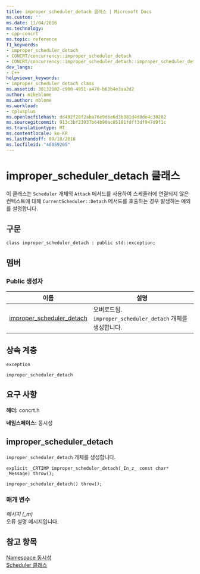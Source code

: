 ```yaml
---
title: improper_scheduler_detach 클래스 | Microsoft Docs
ms.custom: ''
ms.date: 11/04/2016
ms.technology:
- cpp-concrt
ms.topic: reference
f1_keywords:
- improper_scheduler_detach
- CONCRT/concurrency::improper_scheduler_detach
- CONCRT/concurrency::improper_scheduler_detach::improper_scheduler_detach
dev_langs:
- C++
helpviewer_keywords:
- improper_scheduler_detach class
ms.assetid: 30132102-c900-4951-a470-b63b4e3aa2d2
author: mikeblome
ms.author: mblome
ms.workload:
- cplusplus
ms.openlocfilehash: dd492f28f2aba76e9d6e6d3b381d4d0de4c30202
ms.sourcegitcommit: 913c3bf23937b64b90ac05181fdff3df947d9f1c
ms.translationtype: MT
ms.contentlocale: ko-KR
ms.lasthandoff: 09/18/2018
ms.locfileid: "46059205"
---
```

# <a name="improperschedulerdetach-class"></a>improper_scheduler_detach 클래스
이 클래스는 `Scheduler` 개체의 `Attach` 메서드를 사용하여 스케줄러에 연결되지 않은 컨텍스트에 대해 `CurrentScheduler::Detach` 메서드를 호출하는 경우 발생하는 예외를 설명합니다.  
  
## <a name="syntax"></a>구문  
  
```
class improper_scheduler_detach : public std::exception;
```  
  
## <a name="members"></a>멤버  
  
### <a name="public-constructors"></a>Public 생성자  
  
|이름|설명|  
|----------|-----------------|  
|[improper_scheduler_detach](#ctor)|오버로드됨. `improper_scheduler_detach` 개체를 생성합니다.|  
  
## <a name="inheritance-hierarchy"></a>상속 계층  
 `exception`  
  
 `improper_scheduler_detach`  
  
## <a name="requirements"></a>요구 사항  
 **헤더:** concrt.h  
  
 **네임스페이스:** 동시성  
  
##  <a name="ctor"></a> improper_scheduler_detach 

 `improper_scheduler_detach` 개체를 생성합니다.  
  
```
explicit _CRTIMP improper_scheduler_detach(_In_z_ const char* _Message) throw();

improper_scheduler_detach() throw();
```  
  
### <a name="parameters"></a>매개 변수  
*메시지 (_m)*<br/>
오류 설명 메시지입니다.  
  
## <a name="see-also"></a>참고 항목  
 [Namespace 동시성](concurrency-namespace.md)   
 [Scheduler 클래스](scheduler-class.md)
